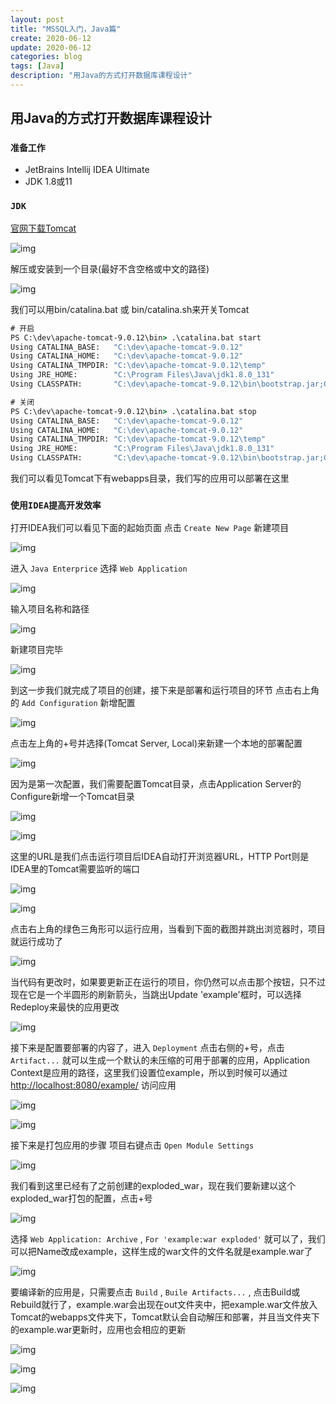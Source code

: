```yaml
---
layout: post
title: "MSSQL入门，Java篇"
create: 2020-06-12
update: 2020-06-12
categories: blog
tags: [Java]
description: "用Java的方式打开数据库课程设计"
---
```


## 用Java的方式打开数据库课程设计

### `准备工作`

* JetBrains Intellij IDEA Ultimate
* JDK 1.8或11


### `JDK`

[官网下载Tomcat](https://tomcat.apache.org/)

![img](/img/2020-03-24-tomcat-download.png)

解压或安装到一个目录(最好不含空格或中文的路径)

![img](/img/2020-03-24-tomcat-directory.png)

我们可以用bin/catalina.bat 或 bin/catalina.sh来开关Tomcat

``` bat
# 开启
PS C:\dev\apache-tomcat-9.0.12\bin> .\catalina.bat start
Using CATALINA_BASE:   "C:\dev\apache-tomcat-9.0.12"
Using CATALINA_HOME:   "C:\dev\apache-tomcat-9.0.12"
Using CATALINA_TMPDIR: "C:\dev\apache-tomcat-9.0.12\temp"
Using JRE_HOME:        "C:\Program Files\Java\jdk1.8.0_131"
Using CLASSPATH:       "C:\dev\apache-tomcat-9.0.12\bin\bootstrap.jar;C:\dev\apache-tomcat-9.0.12\bin\tomcat-juli.jar"

# 关闭
PS C:\dev\apache-tomcat-9.0.12\bin> .\catalina.bat stop
Using CATALINA_BASE:   "C:\dev\apache-tomcat-9.0.12"
Using CATALINA_HOME:   "C:\dev\apache-tomcat-9.0.12"
Using CATALINA_TMPDIR: "C:\dev\apache-tomcat-9.0.12\temp"
Using JRE_HOME:        "C:\Program Files\Java\jdk1.8.0_131"
Using CLASSPATH:       "C:\dev\apache-tomcat-9.0.12\bin\bootstrap.jar;C:\dev\apache-tomcat-9.0.12\bin\tomcat-juli.jar"
```

我们可以看见Tomcat下有webapps目录，我们写的应用可以部署在这里

### `使用IDEA提高开发效率`

打开IDEA我们可以看见下面的起始页面
点击 `Create New Page` 新建项目

![img](/img/2020-03-24-idea-start-page.png)

进入 `Java Enterprice` 选择 `Web Application` 

![img](/img/2020-03-24-idea-new-project.png)

输入项目名称和路径

![img](/img/2020-03-24-idea-new-project-1.png)

新建项目完毕

![img](/img/2020-03-24-idea-new-project-2.png)

到这一步我们就完成了项目的创建，接下来是部署和运行项目的环节
点击右上角的 `Add Configuration` 新增配置

![img](/img/2020-03-24-idea-add-conf.png)

点击左上角的+号并选择(Tomcat Server, Local)来新建一个本地的部署配置

![img](/img/2020-03-24-idea-add-conf-1.png)

因为是第一次配置，我们需要配置Tomcat目录，点击Application Server的Configure新增一个Tomcat目录

![img](/img/2020-03-24-idea-add-conf-2.png)

![img](/img/2020-03-24-idea-add-conf-3.png)

这里的URL是我们点击运行项目后IDEA自动打开浏览器URL，HTTP Port则是IDEA里的Tomcat需要监听的端口

![img](/img/2020-03-24-idea-add-conf-4.png)

![img](/img/2020-03-24-idea-add-conf-5.png)

点击右上角的绿色三角形可以运行应用，当看到下面的截图并跳出浏览器时，项目就运行成功了

![img](/img/2020-03-24-idea-start.png)

当代码有更改时，如果要更新正在运行的项目，你仍然可以点击那个按钮，只不过现在它是一个半圆形的刷新箭头，当跳出Update 'example'框时，可以选择Redeploy来最快的应用更改

![img](/img/2020-03-24-idea-start-1.png)

接下来是配置要部署的内容了，进入 `Deployment` 点击右侧的+号，点击 `Artifact...` 就可以生成一个默认的未压缩的可用于部署的应用，Application Context是应用的路径，这里我们设置位example，所以到时候可以通过 <http://localhost:8080/example/> 访问应用

![img](/img/2020-03-24-idea-add-conf-6.png)

![img](/img/2020-03-24-idea-add-conf-7.png)

接下来是打包应用的步骤
项目右键点击 `Open Module Settings` 

![img](/img/2020-03-24-idea-pack.png)

我们看到这里已经有了之前创建的exploded_war，现在我们要新建以这个exploded_war打包的配置，点击+号

![img](/img/2020-03-24-idea-pack-1.png)

选择 `Web Application: Archive` , `For 'example:war exploded'` 就可以了，我们可以把Name改成example，这样生成的war文件的文件名就是example.war了

![img](/img/2020-03-24-idea-pack-2.png)

要编译新的应用是，只需要点击 `Build` , `Buile Artifacts...` , 点击Build或Rebuild就行了，example.war会出现在out文件夹中，把example.war文件放入Tomcat的webapps文件夹下，Tomcat默认会自动解压和部署，并且当文件夹下的example.war更新时，应用也会相应的更新

![img](/img/2020-03-24-idea-pack-3.png)

![img](/img/2020-03-24-idea-pack-4.png)

![img](/img/2020-03-24-idea-pack-5.png)
